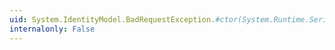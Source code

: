 ```yaml
---
uid: System.IdentityModel.BadRequestException.#ctor(System.Runtime.Serialization.SerializationInfo,System.Runtime.Serialization.StreamingContext)
internalonly: False
---
```

